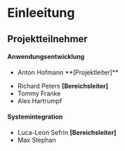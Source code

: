 # Einleeitung

## Projektteilnehmer

#### Anwendungsentwicklung
- <p>Anton Hofmann <span style={{color: "red"}}>**[Projektleiter]**</span></p>
- Richard Peters **[Bereichsleiter]**
- Tommy Franke
- Alex Hartrumpf

#### Systemintegration
- Luca-Leon Sefrin **[Bereichsleiter]**
- Max Stephan
